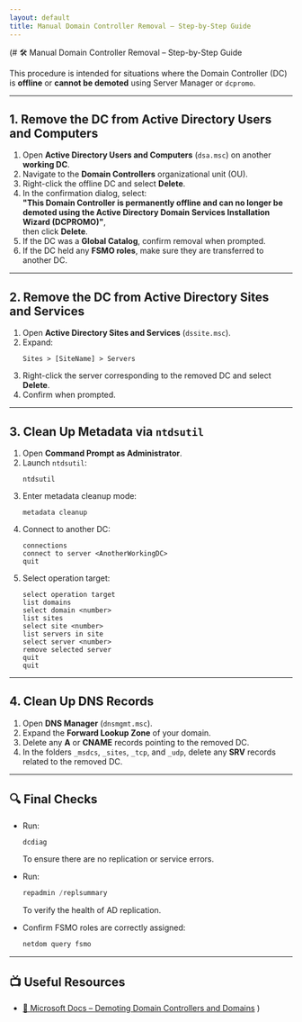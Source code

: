 ```yaml
---
layout: default
title: Manual Domain Controller Removal – Step-by-Step Guide
---
```


(# 🛠️ Manual Domain Controller Removal – Step-by-Step Guide

This procedure is intended for situations where the Domain Controller (DC) is **offline** or **cannot be demoted** using Server Manager or `dcpromo`.

---

## 1. Remove the DC from Active Directory Users and Computers

1. Open **Active Directory Users and Computers** (`dsa.msc`) on another **working DC**.
2. Navigate to the **Domain Controllers** organizational unit (OU).
3. Right-click the offline DC and select **Delete**.
4. In the confirmation dialog, select:  
   **"This Domain Controller is permanently offline and can no longer be demoted using the Active Directory Domain Services Installation Wizard (DCPROMO)"**,  
   then click **Delete**.
5. If the DC was a **Global Catalog**, confirm removal when prompted.
6. If the DC held any **FSMO roles**, make sure they are transferred to another DC.

---

## 2. Remove the DC from Active Directory Sites and Services

1. Open **Active Directory Sites and Services** (`dssite.msc`).
2. Expand:
   ```
   Sites > [SiteName] > Servers
   ```
3. Right-click the server corresponding to the removed DC and select **Delete**.
4. Confirm when prompted.

---

## 3. Clean Up Metadata via `ntdsutil`

1. Open **Command Prompt as Administrator**.
2. Launch `ntdsutil`:
   ```
   ntdsutil
   ```
3. Enter metadata cleanup mode:
   ```
   metadata cleanup
   ```
4. Connect to another DC:
   ```
   connections
   connect to server <AnotherWorkingDC>
   quit
   ```
5. Select operation target:
   ```
   select operation target
   list domains
   select domain <number>
   list sites
   select site <number>
   list servers in site
   select server <number>
   remove selected server
   quit
   quit
   ```

---

## 4. Clean Up DNS Records

1. Open **DNS Manager** (`dnsmgmt.msc`).
2. Expand the **Forward Lookup Zone** of your domain.
3. Delete any **A** or **CNAME** records pointing to the removed DC.
4. In the folders `_msdcs`, `_sites`, `_tcp`, and `_udp`, delete any **SRV** records related to the removed DC.

---

## 🔍 Final Checks

- Run:
  ```powershell
  dcdiag
  ```
  To ensure there are no replication or service errors.

- Run:
  ```powershell
  repadmin /replsummary
  ```
  To verify the health of AD replication.

- Confirm FSMO roles are correctly assigned:
  ```powershell
  netdom query fsmo
  ```

---

## 📺 Useful Resources

- [🧾 Microsoft Docs – Demoting Domain Controllers and Domains](https://learn.microsoft.com/en-us/windows-server/identity/ad-ds/deploy/demoting-domain-controllers-and-domains--level-200-)
)